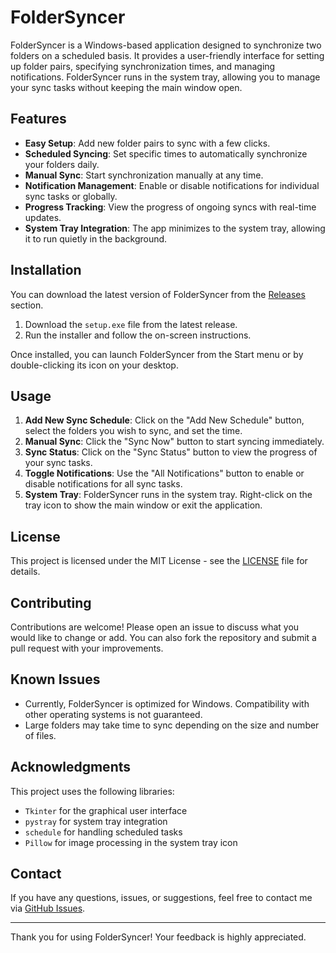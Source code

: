 # FolderSyncer

FolderSyncer is a Windows-based application designed to synchronize two folders on a scheduled basis. It provides a user-friendly interface for setting up folder pairs, specifying synchronization times, and managing notifications. FolderSyncer runs in the system tray, allowing you to manage your sync tasks without keeping the main window open.

## Features

- **Easy Setup**: Add new folder pairs to sync with a few clicks.
- **Scheduled Syncing**: Set specific times to automatically synchronize your folders daily.
- **Manual Sync**: Start synchronization manually at any time.
- **Notification Management**: Enable or disable notifications for individual sync tasks or globally.
- **Progress Tracking**: View the progress of ongoing syncs with real-time updates.
- **System Tray Integration**: The app minimizes to the system tray, allowing it to run quietly in the background.

## Installation

You can download the latest version of FolderSyncer from the [Releases](https://github.com/Amirabbasjadidi/FolderSyncer/releases) section. 

1. Download the `setup.exe` file from the latest release.
2. Run the installer and follow the on-screen instructions.

Once installed, you can launch FolderSyncer from the Start menu or by double-clicking its icon on your desktop.

## Usage

1. **Add New Sync Schedule**: Click on the "Add New Schedule" button, select the folders you wish to sync, and set the time.
2. **Manual Sync**: Click the "Sync Now" button to start syncing immediately.
3. **Sync Status**: Click on the "Sync Status" button to view the progress of your sync tasks.
4. **Toggle Notifications**: Use the "All Notifications" button to enable or disable notifications for all sync tasks.
5. **System Tray**: FolderSyncer runs in the system tray. Right-click on the tray icon to show the main window or exit the application.

## License

This project is licensed under the MIT License - see the [LICENSE](https://github.com/Amirabbasjadidi/FolderSyncer/blob/main/LICENSE) file for details.

## Contributing

Contributions are welcome! Please open an issue to discuss what you would like to change or add. You can also fork the repository and submit a pull request with your improvements.

## Known Issues

- Currently, FolderSyncer is optimized for Windows. Compatibility with other operating systems is not guaranteed.
- Large folders may take time to sync depending on the size and number of files.

## Acknowledgments

This project uses the following libraries:

- `Tkinter` for the graphical user interface
- `pystray` for system tray integration
- `schedule` for handling scheduled tasks
- `Pillow` for image processing in the system tray icon

## Contact

If you have any questions, issues, or suggestions, feel free to contact me via [GitHub Issues](https://github.com/Amirabbasjadidi/FolderSyncer/issues).

---

Thank you for using FolderSyncer! Your feedback is highly appreciated.
